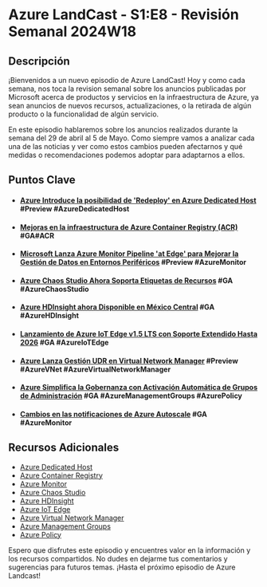 # Azure LandCast - S1:E8 - Revisión Semanal 2024W18

## Descripción
¡Bienvenidos a un nuevo episodio de Azure LandCast! Hoy y como cada semana, nos toca la revision semanal sobre los anuncios publicadas por Microsoft acerca de productos y servicios en la infraestructura de Azure,  ya sean anuncios de nuevos recursos, actualizaciones, o la retirada de algún producto o la funcionalidad de algún servicio.

En este episodio hablaremos sobre los anuncios realizados durante la semana del 29 de abril al 5 de Mayo. Como siempre vamos a analizar cada una de las noticias y ver como estos cambios pueden afectarnos y qué medidas o recomendaciones podemos adoptar para adaptarnos a ellos. 

## Puntos Clave

- #### [Azure Introduce la posibilidad de 'Redeploy' en Azure Dedicated Host](https://azure.microsoft.com/en-us/updates/public-preview-host-redeploy/) #Preview #AzureDedicatedHost
- #### [Mejoras en la infraestructura de Azure Container Registry (ACR)](https://azure.microsoft.com/en-us/updates/infrastructure-and-quality-enhancements-for-azure-container-registry/) #GA#ACR 
- #### [Microsoft Lanza Azure Monitor Pipeline 'at Edge' para Mejorar la Gestión de Datos en Entornos Periféricos](https://azure.microsoft.com/en-us/updates/public-preview-azure-monitor-pipeline-at-edge/) #Preview #AzureMonitor 
- #### [Azure Chaos Studio Ahora Soporta Etiquetas de Recursos]() #GA #AzureChaosStudio 
- #### [Azure HDInsight ahora Disponible en México Central](https://azure.microsoft.com/en-us/updates/hdinsightmexicocentral/) #GA #AzureHDInsight 
- #### [Lanzamiento de Azure IoT Edge v1.5 LTS con Soporte Extendido Hasta 2026](https://azure.microsoft.com/en-us/updates/azure-iot-edge-lts-release/) #GA #AzureIoTEdge
- #### [Azure Lanza Gestión UDR en Virtual Network Manager](https://azure.microsoft.com/en-us/updates/azure-virtual-network-manager-userdefined-route-udr-management-now-in-public-preview/) #Preview #AzureVNet #AzureVirtualNetworkManager
- #### [Azure Simplifica la Gobernanza con Activación Automática de Grupos de Administración](https://azure.microsoft.com/en-us/updates/azure-governance-update-management-group-update/)   #GA #AzureManagementGroups #AzurePolicy
- #### [Cambios en las notificaciones de Azure Autoscale](https://azure.microsoft.com/en-us/updates/action-needed-update-azure-autoscale-notifications-to-using-additional-email-addresses-for-notifications/) #GA #AzureMonitor 


## Recursos Adicionales
- [Azure Dedicated Host](https://learn.microsoft.com/en-us/azure/virtual-machines/dedicated-hosts)
- [Azure Container Registry](https://learn.microsoft.com/en-us/azure/container-registry/container-registry-intro)
- [Azure Monitor](https://learn.microsoft.com/en-us/azure/azure-monitor/overview)
- [Azure Chaos Studio](https://learn.microsoft.com/en-us/azure/chaos-studio/chaos-studio-overview)
- [Azure HDInsight](https://learn.microsoft.com/en-us/azure/hdinsight/hdinsight-overview)
- [Azure IoT Edge](https://learn.microsoft.com/en-us/azure/iot-edge/about-iot-edge?view=iotedge-1.5)
- [Azure Virtual Network Manager](https://learn.microsoft.com/en-us/azure/virtual-network-manager/overview)
- [Azure Management Groups](https://learn.microsoft.com/en-us/azure/governance/management-groups/overview)
- [Azure Policy](https://learn.microsoft.com/en-us/azure/governance/policy/overview)

Espero que disfrutes este episodio y encuentres valor en la información y los recursos compartidos. No dudes en dejarme tus comentarios y sugerencias para futuros temas. ¡Hasta el próximo episodio de Azure Landcast!